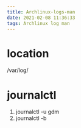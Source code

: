 ```yaml
---
title: Archlinux-logs-man
date: 2021-02-08 11:36:33
tags: Archlinux log man
---
```


# location

/var/log/

# journalctl

1.  journalctl -u gdm
2.  journalctl -b
